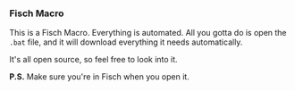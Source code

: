 ### Fisch Macro

This is a Fisch Macro. Everything is automated. All you gotta do is open the `.bat` file, and it will download everything it needs automatically.

It's all open source, so feel free to look into it.

**P.S.** Make sure you're in Fisch when you open it.

